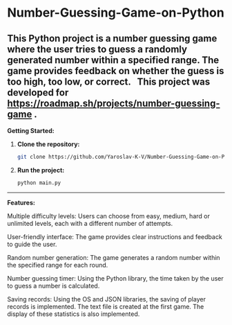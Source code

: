 # Number-Guessing-Game-on-Python

This Python project is a number guessing game where the user tries to guess a randomly generated number within a specified range. The game provides feedback on whether the guess is too high, too low, or correct.   
This project was developed for https://roadmap.sh/projects/number-guessing-game .
---
**Getting Started:**

1. **Clone the repository:**
   ```bash
   git clone https://github.com/Yaroslav-K-V/Number-Guessing-Game-on-Python
   
2. **Run the project:**

   ```bash
   python main.py

***
**Features:**

Multiple difficulty levels: Users can choose from easy, medium, hard or unlimited levels, each with a different number of attempts.

User-friendly interface: The game provides clear instructions and feedback to guide the user.

Random number generation: The game generates a random number within the specified range for each round.

Number guessing timer: Using the Python library, the time taken by the user to guess a number is calculated.

Saving records: Using the OS and JSON libraries, the saving of player records is implemented. The text file is created at the first game. The display of these statistics is also implemented.
